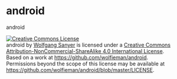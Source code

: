 android
============

android

<a rel="license" href="http://creativecommons.org/licenses/by-nc-sa/4.0/"><img alt="Creative Commons License" style="border-width:0" src="http://i.creativecommons.org/l/by-nc-sa/4.0/88x31.png" /></a><br /><span xmlns:dct="http://purl.org/dc/terms/" property="dct:title">android</span> by <a xmlns:cc="http://creativecommons.org/ns#" href="https://github.com/wolfieman/android" property="cc:attributionName" rel="cc:attributionURL">Wolfgang Sanyer</a> is licensed under a <a rel="license" href="http://creativecommons.org/licenses/by-nc-sa/4.0/">Creative Commons Attribution-NonCommercial-ShareAlike 4.0 International License</a>.<br />Based on a work at <a xmlns:dct="http://purl.org/dc/terms/" href="https://github.com/wolfieman/android" rel="dct:source">https://github.com/wolfieman/android</a>.<br />Permissions beyond the scope of this license may be available at <a xmlns:cc="http://creativecommons.org/ns#" href="https://github.com/wolfieman/android/blob/master/LICENSE" rel="cc:morePermissions">https://github.com/wolfieman/android/blob/master/LICENSE</a>.